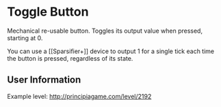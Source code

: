 # Toggle Button
Mechanical re-usable button. Toggles its output value when pressed, starting at 0.

You can use a [[Sparsifier+]] device to output 1 for a single tick each time the button is pressed, regardless of its state.

## User Information
Example level: http://principiagame.com/level/2192